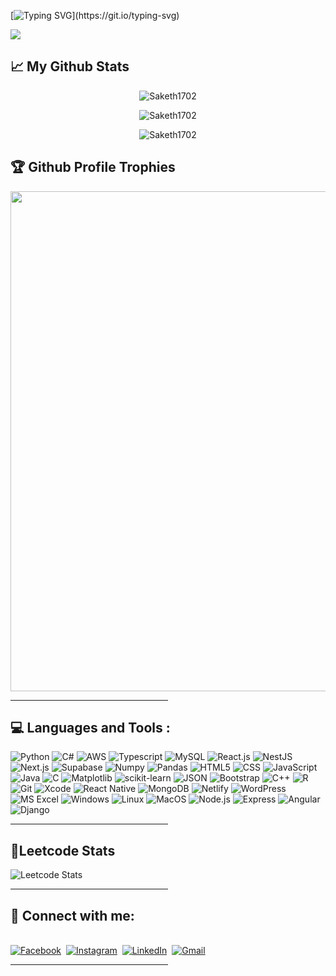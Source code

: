 

<!--
**Saketh1702/Saketh1702** is a ✨ _special_ ✨ repository because its `README.md` (this file) appears on your GitHub profile.

Here are some ideas to get you started:

- 🔭 I’m currently working on ...
- 🌱 I’m currently learning ...
- 👯 I’m looking to collaborate on ...
- 🤔 I’m looking for help with ...
- 💬 Ask me about ...
 ...
- 😄 Pronouns: ...
- ⚡ Fun fact: ...
-->
[![Typing SVG](https://readme-typing-svg.demolab.com?font=DM+Serif+Display&size=32&pause=400&color=dcdcdc&multiline=true&width=435&height=120&lines=Hi!+I+am+Saketh+Angirekula!;Welcome+to+my+GitHub!)](https://git.io/typing-svg)

![](https://komarev.com/ghpvc/?username=saketh)

## 📈 My Github Stats

<p align="center"> <img src="https://github-readme-stats.vercel.app/api?username=Saketh1702&show_icons=true&include_all_commits=true&theme=tokyonight" alt="Saketh1702" />
<br>

<p align="center"> <img src="https://github-readme-stats.vercel.app/api/top-langs/?username=Saketh1702&&layout=compact&theme=tokyonight" alt="Saketh1702" />
<br>


<p align="center">
  <img align="center" src="https://github-readme-streak-stats.herokuapp.com/?user=Saketh1702&theme=tokyonight" alt="Saketh1702" />
</p>


## 🏆 Github Profile Trophies

<img width=800 src="https://github-profile-trophy.vercel.app/?username=hrishikasamani&margin-w=15&column=9&theme=tokyonight&no-frame=true"/>


<hr style="width:50%;text-align:left;margin-left:0">

## 💻 Languages and Tools :
![Python](https://img.shields.io/badge/python-3670A0?style=for-the-badge&logo=python&logoColor=ffdd54)
![C#](https://img.shields.io/badge/C%23-239120?style=for-the-badge&logo=c-sharp&logoColor=white)
![AWS](https://img.shields.io/badge/AWS-%23FF9900.svg?style=for-the-badge&logo=amazonaws&logoColor=white)
![Typescript](https://img.shields.io/badge/TypeScript-%23007ACC.svg?style=for-the-badge&logo=typescript&logoColor=white)
![MySQL](https://img.shields.io/badge/mysql-%2300000f.svg?style=for-the-badge&logo=mysql&logoColor=white)
![React.js](https://img.shields.io/badge/React.js-%2361DAFB.svg?style=for-the-badge&logo=react&logoColor=black)
![NestJS](https://img.shields.io/badge/NestJS-%23E0234E.svg?style=for-the-badge&logo=nestjs&logoColor=white)
![Next.js](https://img.shields.io/badge/Next.js-%23000000.svg?style=for-the-badge&logo=next.js&logoColor=white)
![Supabase](https://img.shields.io/badge/Supabase-%2300D17B.svg?style=for-the-badge&logo=supabase&logoColor=white)
![Numpy](https://img.shields.io/badge/numpy-%23013243.svg?style=for-the-badge&logo=numpy&logoColor=white)
![Pandas](https://img.shields.io/badge/pandas-%23150458.svg?style=for-the-badge&logo=pandas&logoColor=white)
![HTML5](https://img.shields.io/badge/HTML5-%23E34F26.svg?style=for-the-badge&logo=html5&logoColor=white)
![CSS](https://img.shields.io/badge/CSS-%231572B6.svg?style=for-the-badge&logo=css3&logoColor=white)
![JavaScript](https://img.shields.io/badge/JavaScript-%23F7DF1E.svg?style=for-the-badge&logo=javascript&logoColor=black)
![Java](https://img.shields.io/badge/Java-%23FF0000.svg?style=for-the-badge&logo=java&logoColor=white)
![C](https://img.shields.io/badge/C-%2300599C.svg?style=for-the-badge&logo=c&logoColor=white&theme=tokyonight)
![Matplotlib](https://img.shields.io/badge/Matplotlib-%23ffffff.svg?style=for-the-badge&logo=Matplotlib&logoColor=black)
![scikit-learn](https://img.shields.io/badge/scikit--learn-%23F7931E.svg?style=for-the-badge&logo=scikit-learn&logoColor=white)
![JSON](https://img.shields.io/badge/JSON-%23000000.svg?style=for-the-badge&logo=json&logoColor=white)
![Bootstrap](https://img.shields.io/badge/Bootstrap-%23563D7C.svg?style=for-the-badge&logo=bootstrap&logoColor=white)
![C++](https://img.shields.io/badge/C++-%2300599C.svg?style=for-the-badge&logo=cplusplus&logoColor=white)
![R](https://img.shields.io/badge/R-%23276DC3.svg?style=for-the-badge&logo=r&logoColor=white)
![Git](https://img.shields.io/badge/Git-%23F05032.svg?style=for-the-badge&logo=git&logoColor=white)
![Xcode](https://img.shields.io/badge/Xcode-%23000000.svg?style=for-the-badge&logo=xcode&logoColor=white)
![React Native](https://img.shields.io/badge/React_Native-%2361DAFB.svg?style=for-the-badge&logo=react&logoColor=black)
![MongoDB](https://img.shields.io/badge/MongoDB-%2347A248.svg?style=for-the-badge&logo=mongodb&logoColor=white)
![Netlify](https://img.shields.io/badge/Netlify-%23000000.svg?style=for-the-badge&logo=netlify&logoColor=white)
![WordPress](https://img.shields.io/badge/WordPress-%23462F3A.svg?style=for-the-badge&logo=wordpress&logoColor=white)
![MS Excel](https://img.shields.io/badge/MS%20Excel-%2333A1D6.svg?style=for-the-badge&logo=microsoft-excel&logoColor=white)
![Windows](https://img.shields.io/badge/Windows-%231572B6.svg?style=for-the-badge&logo=windows&logoColor=white)
![Linux](https://img.shields.io/badge/Linux-%23FCC624.svg?style=for-the-badge&logo=linux&logoColor=black)
![MacOS](https://img.shields.io/badge/MacOS-%23000000.svg?style=for-the-badge&logo=apple&logoColor=white)
![Node.js](https://img.shields.io/badge/Node.js-%2361DAFB.svg?style=for-the-badge&logo=node.js&logoColor=white)
![Express](https://img.shields.io/badge/Express-%23404D59.svg?style=for-the-badge&logo=express&logoColor=white)
![Angular](https://img.shields.io/badge/Angular-%23E23237.svg?style=for-the-badge&logo=angular&logoColor=white)
![Django](https://img.shields.io/badge/Django-%23092E20.svg?style=for-the-badge&logo=django&logoColor=white)



<!-- ![Plotly](https://img.shields.io/badge/Plotly-%233F4F75.svg?style=for-the-badge&logo=plotly&logoColor=white) -->
<!-- ![Pandas](https://img.shields.io/badge/pandas-%23150458.svg?style=for-the-badge&logo=pandas&logoColor=white) -->
<!-- ![git](https://img.shields.io/badge/git%20-%23F05033.svg?&style=for-the-badge&logo=git&logoColor=white) -->

<hr style="width:50%;text-align:left;margin-left:0">

## 👦Leetcode Stats
<div align="centre">
 
![Leetcode Stats](https://leetcard.jacoblin.cool/saketh_1702)


</div>
<hr style="width:50%;text-align:left;margin-left:0">

## 📲 Connect with me:
<p align="left">
<br>
<a href="[https://www.facebook.com/saketh.angirekula/]"><img src="https://img.shields.io/badge/facebook-%231877F2.svg?&style=for-the-badge&logo=facebook&logoColor=white" alt="Facebook" /></a>&nbsp;
<a href="[https://www.instagram.com/saketh_kaizoku]"><img src="https://img.shields.io/badge/instagram-%23E4405F.svg?&style=for-the-badge&logo=instagram&logoColor=white" alt="Instagram" /></a>&nbsp;
<a href="https://www.linkedin.com/in/saketh-angirekula/"><img src="https://img.shields.io/badge/linkedin-%230077B5.svg?&style=for-the-badge&logo=linkedin&logoColor=white" alt="LinkedIn" /></a>&nbsp;
<a href="mailto:sangirek@asu.edu"><img src="https://img.shields.io/badge/gmail-%23D14836.svg?&style=for-the-badge&logo=gmail&logoColor=white" alt="Gmail"/></a>&nbsp;

</p>
<hr style="width:50%;text-align:left;margin-left:0">
